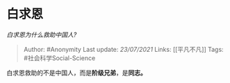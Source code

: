 # 白求恩
*白求恩为什么救助中国人?*

> Author: #Anonymity
Last update: *23/07/2021* 
Links: [[平凡不凡]] 
Tags: #社会科学Social-Science 

 
白求恩救助的不是中国人，而是**阶级兄弟**，是**同志。**



